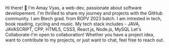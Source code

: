Hi there! 👋 I'm Amay Vyas, a web-dev, passionate about software developement. I'm thrilled to share my journey and projects with the GitHub community.
I am Btech grad. from RGPV 2023 batch.
I am intrested in tech, book reading, cycling and music.
My tech stack includes - JAVA, JAVASCRIPT, CPP, HTML5, CSS3, React.js, Node.js, MySQL
Let's Collaborate-I'm open to collaboration! Whether you have a project idea, want to contribute to my projects, or just want to chat, feel free to reach out.


